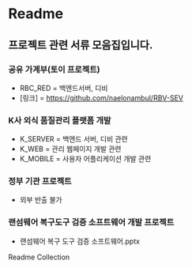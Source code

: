 # Readme

## 프로젝트 관련 서류 모음집입니다.

### 공유 가계부(토이 프로젝트)
  - RBC_RED = 백엔드서버, 디비 
  - [링크] = https://github.com/naelonambul/RBV-SEV

### K사 외식 품질관리 플랫폼 개발

  - K_SERVER = 백엔드 서버, 디비 관련 
  - K_WEB = 관리 웹페이지 개발 관련
  - K_MOBILE = 사용자 어플리케이션 개발 관련
  
### 정부 기관 프로젝트
  - 외부 반출 불가
  
### 랜섬웨어 복구도구 검증 소프트웨어 개발 프로젝트
  - 랜섬웨어 복구 도구 검증 소프트웨어.pptx

Readme Collection
